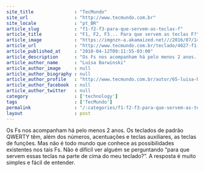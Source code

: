 ```yaml
---
site_title               : "TecMundo"
site_url                 : "http://www.tecmundo.com.br"
site_locale              : "pt_BR"
article_slug             : "f1-f2-f3-para-que-servem-as-teclas-f"
article_title            : "F1, F2, F3... Para que servem as teclas F?"
article_image            : "https://imgnzn-a.akamaized.net///2016/07/14/14185911888334-t1200x480.jpg"
article_url              : "http://www.tecmundo.com.br/teclado/4027-f1-f2-f3-para-que-servem-as-teclas-f-.htm"
article_published_at     : "2010-04-12T09:11:55-03:00"
article_description      : "Os Fs nos acompanham há pelo menos 2 anos. Os teclados de padrão QWERTY têm, além dos números, acentuações e teclas auxiliares, as teclas de funções. Mas não é todo mundo que conhece as possibilidades existentes nos tais Fs. Não é difícil ver alguém se perguntando “para que servem essas teclas na parte de cima do meu teclado?”. A resposta é muito simples e fácil de entender."
article_author_name      : "Luísa Barwinski"
article_author_image     : null
article_author_biography : null
article_author_profile   : "http://www.tecmundo.com.br/autor/65-luisa-barwinski/"
article_author_facebook  : null
article_author_twitter   : null
category                 : ['technology']
tags                     : ['TecMundo']
permalink                : "/:categories/f1-f2-f3-para-que-servem-as-teclas-f/"
layout                   : post
---
```


Os Fs nos acompanham há pelo menos 2 anos. Os teclados de padrão QWERTY têm, além dos números, acentuações e teclas auxiliares, as teclas de funções. Mas não é todo mundo que conhece as possibilidades existentes nos tais Fs. Não é difícil ver alguém se perguntando “para que servem essas teclas na parte de cima do meu teclado?”. A resposta é muito simples e fácil de entender.
